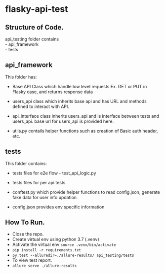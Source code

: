 # flasky-api-test

## Structure of Code. ##

api_testing folder contains<br> 
    - api_framework<br>
    - tests
    
##  api_framework
  
  This folder has: 
  
  - Base API Class which handle low level requests 
  Ex. GET or PUT in Flasky case, and returns response data
  
  - users_api class which inherits base api and has URL and methods defined
  to interact with API.
  
  - api_interface class inherits users_api and is interface between tests and 
  users_api. base url for users_api is provided here.
  
  - utils.py contails helper functions such as creation of Basic auth header, 
  etc.
  
  
  ## tests
  
  This folder contains:
  
  - tests files for e2e flow - test_api_logic.py
  
  - tests files for per api tests
  
  - conftest.py which provide helper functions to read config.json, generate
  fake data for user info updation
  
  - config.json provides env specific information
  
  ## How To Run.
  - Close the repo.
  - Create  virtual env using python 3.7 (.venv)
  - Activate the virtual env ``source .venv/bin/activate`` 
  - ``pip install -r requirements.txt``
  - ``py.test --alluredir=./allure-results/ api_testing/tests``
  - To view test report.
  - ``allure serve ./allure-results ``
  
  
  
  

